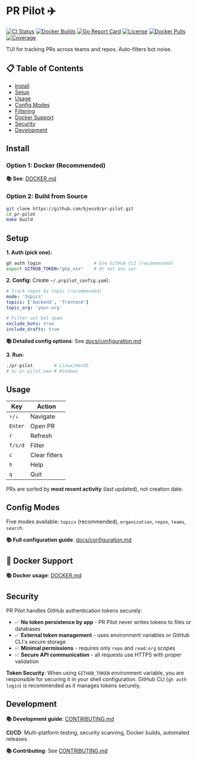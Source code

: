 # PR Pilot ✈️

[![CI Status](https://github.com/bjess9/pr-pilot/workflows/CI/badge.svg)](https://github.com/bjess9/pr-pilot/actions)
[![Docker Builds](https://github.com/bjess9/pr-pilot/workflows/Docker%20Build%20and%20Push/badge.svg)](https://github.com/bjess9/pr-pilot/actions)
[![Go Report Card](https://goreportcard.com/badge/github.com/bjess9/pr-pilot)](https://goreportcard.com/report/github.com/bjess9/pr-pilot)
[![License](https://img.shields.io/github/license/bjess9/pr-pilot)](LICENSE)
[![Docker Pulls](https://img.shields.io/docker/pulls/bjess9/pr-pilot)](https://hub.docker.com/r/bjess9/pr-pilot)
[![Coverage](https://codecov.io/gh/bjess9/pr-pilot/branch/main/graph/badge.svg)](https://codecov.io/gh/bjess9/pr-pilot)

TUI for tracking PRs across teams and repos. Auto-filters bot noise.

## 📋 Table of Contents

- [Install](#install)
- [Setup](#setup)
- [Usage](#usage)
- [Config Modes](#config-modes)
- [Filtering](#filtering)
- [Docker Support](#docker-support)
- [Security](#security)
- [Development](#development)

## Install

### Option 1: Docker (Recommended)

**📚 See**: [DOCKER.md](DOCKER.md)

### Option 2: Build from Source

```bash
git clone https://github.com/bjess9/pr-pilot.git
cd pr-pilot
make build
```

## Setup

**1. Auth (pick one):**

```bash
gh auth login                    # Use GitHub CLI (recommended)
export GITHUB_TOKEN="ghp_xxx"    # Or set env var
```

**2. Config:**
Create `~/.prpilot_config.yaml`:

```yaml
# Track repos by topic (recommended)
mode: 'topics'
topics: ['backend', 'frontend']
topic_org: 'your-org'

# Filter out bot spam
exclude_bots: true
include_drafts: true
```

**📚 Detailed config options**: See [docs/configuration.md](docs/configuration.md)

**3. Run:**

```bash
./pr-pilot        # Linux/macOS
# or pr-pilot.exe # Windows
```

## Usage

| Key     | Action        |
| ------- | ------------- |
| `↑/↓`   | Navigate      |
| `Enter` | Open PR       |
| `r`     | Refresh       |
| `f/s/d` | Filter        |
| `c`     | Clear filters |
| `h`     | Help          |
| `q`     | Quit          |

PRs are sorted by **most recent activity** (last updated), not creation date.

## Config Modes

Five modes available: `topics` (recommended), `organization`, `repos`, `teams`, `search`.

**📚 Full configuration guide**: [docs/configuration.md](docs/configuration.md)

## 🐳 Docker Support

**📚 Docker usage**: [DOCKER.md](DOCKER.md)

## Security

PR Pilot handles GitHub authentication tokens securely:

- ✅ **No token persistence by app** - PR Pilot never writes tokens to files or databases
- ✅ **External token management** - uses environment variables or GitHub CLI's secure storage
- ✅ **Minimal permissions** - requires only `repo` and `read:org` scopes
- ✅ **Secure API communication** - all requests use HTTPS with proper validation

**Token Security**: When using `GITHUB_TOKEN` environment variable, you are responsible for securing it in your shell configuration. GitHub CLI (`gh auth login`) is recommended as it manages tokens securely.

## Development

**📚 Development guide**: [CONTRIBUTING.md](CONTRIBUTING.md)

**CI/CD**: Multi-platform testing, security scanning, Docker builds, automated releases.

**📚 Contributing**: See [CONTRIBUTING.md](CONTRIBUTING.md)
